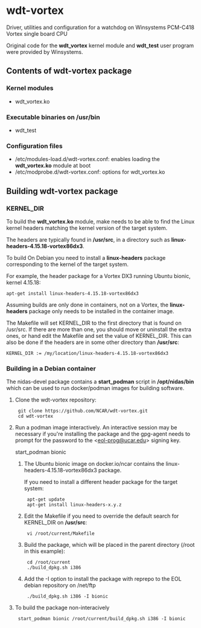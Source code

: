 # wdt-vortex
Driver, utilities and configuration for a watchdog on Winsystems PCM-C418 Vortex single board CPU

Original code for the **wdt_vortex** kernel module and **wdt_test** user program were provided by Winsystems.

## Contents of wdt-vortex package

### Kernel modules
- wdt_vortex.ko

### Executable binaries on /usr/bin
- wdt_test

### Configuration files
- /etc/modules-load.d/wdt-vortex.conf: enables loading the **wdt_vortex.ko** module at boot
- /etc/modprobe.d/wdt-vortex.conf: options for wdt_vortex.ko

## Building wdt-vortex package

### KERNEL_DIR
To build the **wdt_vortex.ko** module, make needs to be able to find the Linux kernel headers matching the kernel version of the target system.

The headers are typically found in **/usr/src**, in a directory such as **linux-headers-4.15.18-vortex86dx3**.

To build On Debian you need to install a **linux-headers** package corresponding to the kernel of the target system.  

For example, the header package for a Vortex DX3 running Ubuntu bionic, kernel 4.15.18:

    apt-get install linux-headers-4.15.18-vortex86dx3

Assuming builds are only done in containers, not on a Vortex, the **linux-headers** package only needs to be installed in the container image.

The Makefile will set KERNEL_DIR to the first directory that is found on /usr/src.  If there are more than one, you should move or uninstall the extra ones, or hand edit the Makefile and set the value of KERNEL_DIR. This can also be done if the headers are in some other directory than **/usr/src**:

    KERNEL_DIR := /my/location/linux-headers-4.15.18-vortex86dx3 

### Building in a Debian container
The nidas-devel package contains a **start_podman** script in **/opt/nidas/bin** which can be used to run docker/podman images for building software.

1. Clone the wdt-vortex repository:

        git clone https://github.com/NCAR/wdt-vortex.git
        cd wdt-vortex

1. Run a podman image interactively.  An interactive session may be necessary if you're installing
the package and the gpg-agent needs to prompt for the password to the \<eol-prog@ucar.edu\> signing key.

    start_podman bionic

    1. The Ubuntu bionic image on docker.io/ncar contains the linux-headers-4.15.18-vortex86dx3 package.

       If you need to install a different header package for the target system:

            apt-get update 
            apt-get install linux-headers-x.y.z

    1. Edit the Makefile if you need to override the default search for KERNEL_DIR on **/usr/src**:

            vi /root/current/Makefile

    1. Build the package, which will be placed in the parent directory (/root in this example):

            cd /root/current
            ./build_dpkg.sh i386

    1. Add the -I option to install the package with reprepo to the EOL debian repository on /net/ftp

            ./build_dpkg.sh i386 -I bionic

1. To build the package non-interacively

        start_podman bionic /root/current/build_dpkg.sh i386 -I bionic
